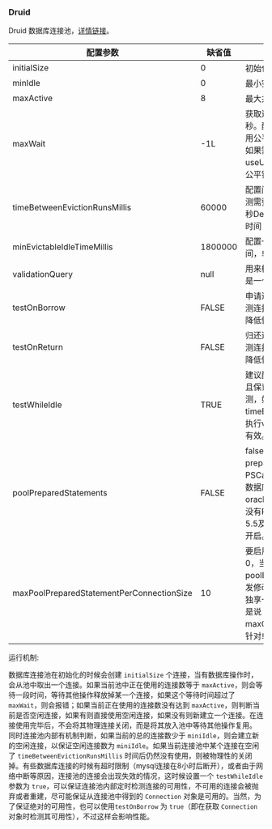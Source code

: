 ### Druid

Druid 数据库连接池，[详情链接](https://github.com/alibaba/druid/wiki/Druid连接池介绍)。

| 配置参数                                  | 缺省值  | 参数说明                                                     |
| ----------------------------------------- | ------- | ------------------------------------------------------------ |
| initialSize                               | 0       | 初始化连接数量                                               |
| minIdle                                   | 0       | 最小空闲连接数                                               |
| maxActive                                 | 8       | 最大并发连接数                                               |
| maxWait                                   | -1L     | 获取连接时最大等待时间，单位毫秒。配置了maxWait之后，缺省启用公平锁，并发效率会有所下降，如果需要可以通过配置useUnfairLock属性为true使用非公平锁。 |
| timeBetweenEvictionRunsMillis             | 60000   | 配置间隔多久才进行一次检测，检测需要关闭的空闲连接，单位是毫秒Destroy线程会检测连接的间隔时间 |
| minEvictableIdleTimeMillis                | 1800000 | 配置一个连接在池中最小生存的时间，单位是毫秒                 |
| validationQuery                           | null    | 用来检测连接是否有效的sql，要求是一个查询语句                |
| testOnBorrow                              | FALSE   | 申请连接时执行validationQuery检测连接是否有效，做了这个配置会降低性能。 |
| testOnReturn                              | FALSE   | 归还连接时执行validationQuery检测连接是否有效，做了这个配置会降低性能 |
| testWhileIdle                             | TRUE    | 建议配置为true，不影响性能，并且保证安全性。 申请连接的时候检测，如果空闲时间大于 timeBetweenEvictionRunsMillis， 执行validationQuery检测连接是否有效。 |
| poolPreparedStatements                    | FALSE   | false 是否缓存preparedStatement，也就是PSCache。PSCache对支持游标的数据库性能提升巨大，比如说oracle。在mysql5.5以下的版本中没有PSCache功能，建议关闭掉。5.5及以上版本有PSCache，建议开启。 |
| maxPoolPreparedStatementPerConnectionSize | 10      | 要启用PSCache，必须配置大于0，当大于0时，poolPreparedStatements自动触发修改为true。单个connnection独享一个statement cache，也就是说maxOpenPreparedStatements是针对单个connection链接的 |

运行机制:

数据库连接池在初始化的时候会创建 `initialSize` 个连接，当有数据库操作时，会从池中取出一个连接。如果当前池中正在使用的连接数等于 `maxActive`，则会等待一段时间，等待其他操作释放掉某一个连接，如果这个等待时间超过了 `maxWait`，则会报错；如果当前正在使用的连接数没有达到 `maxActive`，则判断当前是否空闲连接，如果有则直接使用空闲连接，如果没有则新建立一个连接。在连接使用完毕后，不会将其物理连接关闭，而是将其放入池中等待其他操作复用。 同时连接池内部有机制判断，如果当前的总的连接数少于 `miniIdle`，则会建立新的空闲连接，以保证空闲连接数为 `miniIdle`。如果当前连接池中某个连接在空闲了 `timeBetweenEvictionRunsMillis` 时间后仍然没有使用，则被物理性的关闭掉。有些数据库连接的时候有超时限制（mysql连接在8小时后断开），或者由于网络中断等原因，连接池的连接会出现失效的情况，这时候设置一个 `testWhileIdle` 参数为 `true`，可以保证连接池内部定时检测连接的可用性，不可用的连接会被抛弃或者重建，尽可能保证从连接池中得到的 `Connection` 对象是可用的。当然，为了保证绝对的可用性，也可以使用`testOnBorrow` 为 `true`（即在获取 `Connection` 对象时检测其可用性），不过这样会影响性能。